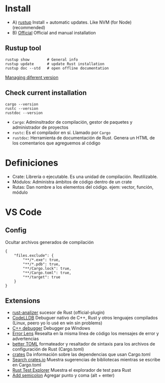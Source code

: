 # Install

- A) [rustup](https://rustup.rs/) Install + automatic updates. Like NVM (for Node) (recommended)
- B) [Official](https://www.rust-lang.org/learn/get-started) Official and manual installation

 ## Rustup tool
 ```
rustup show        # General info
rustup update      # update Rust installation
rustup doc --std   # open offline documentation
 ```

 [Managing diferent version](https://doc.bccnsoft.com/docs/rust-1.36.0-docs-html/edition-guide/rust-2018/rustup-for-managing-rust-versions.html)

## Check current installation
```
cargo --version
rustc --version
rustdoc --version
```

- `Cargo`: Adminsitrador de compilación, gestor de paquetes y administrador de proyectos
- `rustc`:  Es el compilador en sí. Llamado por `Cargo`
- `rustdoc`: Herramienta de documentación de Rust. Genera un HTML de los comentarios que agreguemos al código

# Definiciones
- Crate: Librería o ejecutable. Es una unidad de compilación. Reutilizable.
- Módulos: Administra ámbitos de código dentro de un crate
- Rutas: Dan nombre a los elementos del código. ejem: vector, función, módulo

# VS Code
## Config
Ocultar archivos generados de compilación 
```
{
    "files.exclude": {
        "**/*.exe": true,
        "**/*.pdb": true,
        "**/Cargo.lock": true,
        "**/Cargo.toml": true,
        "**/target": true
    }
}
```
## Extensions
- [rust-analizer](https://marketplace.visualstudio.com/items?itemName=matklad.rust-analyzer) sucesor de Rust (official-plugin)
- [CodeLLDB](https://marketplace.visualstudio.com/items?itemName=vadimcn.vscode-lldb) Debuguer nativo de C++, Rust y otros lenguajes compilados (Linux, peero yo lo usé en win sin problems)
- [C++ debugger](https://marketplace.visualstudio.com/items?itemName=ms-vscode.cpptools) Debugger pa Windows
- [Error Lens](https://marketplace.visualstudio.com/items?itemName=usernamehw.errorlens) Resealta en la misma línea de código los mensajes de error y advertencias
- [better TOML](https://marketplace.visualstudio.com/items?itemName=bungcip.better-toml) formateador y resaltador de sintaxis para los archivos de configuración de Rust (Cargo.toml)
- [crates](https://marketplace.visualstudio.com/items?itemName=serayuzgur.crates) Da información sobre las dependencias que usan Cargo.toml
- [Search crates.io](https://marketplace.visualstudio.com/items?itemName=belfz.search-crates-io) Muestra sugerencias de bibliotecas mientras se escribe en Cargo.toml
- [Rust Test Explorer](https://marketplace.visualstudio.com/items?itemName=swellaby.vscode-rust-test-adapter) Muestra el explorador de test para Rust
- [Add semicolon](https://marketplace.visualstudio.com/items?itemName=vmsynkov.colonize) Agregar punto y coma (alt + enter)
